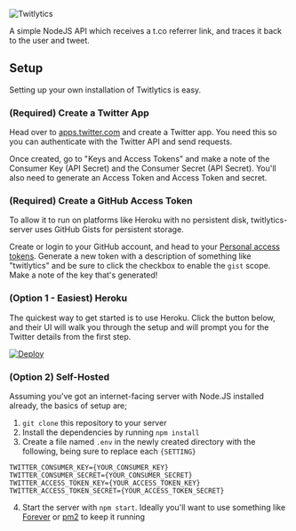 ![Twitlytics](https://github.com/SimonJThompson/twitlytics-server/raw/master/twitlytics.png)

A simple NodeJS API which receives a t.co referrer link, and traces it back to the user and tweet.

## Setup

Setting up your own installation of Twitlytics is easy.

### (Required) Create a Twitter App

Head over to [apps.twitter.com](https://apps.twitter.com/) and create a Twitter app. You need this so you can authenticate with the Twitter API and send requests.

Once created, go to "Keys and Access Tokens" and make a note of the Consumer Key (API Secret) and the Consumer Secret (API Secret). You'll also need to generate an Access Token and Access Token and secret.

### (Required) Create a GitHub Access Token

To allow it to run on platforms like Heroku with no persistent disk, twitlytics-server uses GitHub Gists for persistent storage.

Create or login to your GitHub account, and head to your [Personal access tokens](https://github.com/settings/tokens). Generate a new token with a description of
something like "twitlytics" and be sure to click the checkbox to enable the `gist` scope. Make a note of the key that's generated!


### (Option 1 - Easiest) Heroku

The quickest way to get started is to use Heroku. Click the button below, and their UI will walk you through the setup and will prompt you for the Twitter details from the first step.

[![Deploy](https://www.herokucdn.com/deploy/button.svg)](https://heroku.com/deploy?template=https://github.com/SimonJThompson/twitlytics-server/tree/master)

### (Option 2) Self-Hosted

Assuming you've got an internet-facing server with Node.JS installed already, the basics of setup are;

1. `git clone` this repository to your server
2. Install the dependencies by running `npm install`
3. Create a file named `.env` in the newly created directory with the following, being sure to replace each `{SETTING}`

```
TWITTER_CONSUMER_KEY={YOUR_CONSUMER_KEY}
TWITTER_CONSUMER_SECRET={YOUR_CONSUMER_SECRET}
TWITTER_ACCESS_TOKEN_KEY={YOUR_ACCESS_TOKEN_KEY}
TWITTER_ACCESS_TOKEN_SECRET={YOUR_ACCESS_TOKEN_SECRET}
```

4. Start the server with `npm start`. Ideally you'll want to use something like [Forever](https://github.com/foreverjs/forever) or [pm2](https://github.com/Unitech/pm2) to keep it running